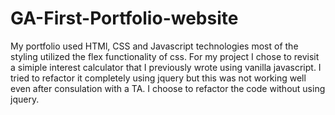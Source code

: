 # GA-First-Portfolio-website

My portfolio used HTMl, CSS and Javascript technologies most of the styling utilized the flex functionality of css. For my project I chose to revisit a simiple interest calculator that I previously wrote using vanilla javascript. I tried to refactor it completely using jquery but this was not working well even after consulation with a TA. I choose to refactor the code without using jquery.
